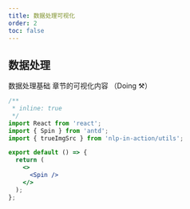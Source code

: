 ```yaml
---
title: 数据处理可视化
order: 2
toc: false
---
```


## 数据处理

数据处理基础 章节的可视化内容 （Doing ⚒）

```jsx
/**
 * inline: true
 */
import React from 'react';
import { Spin } from 'antd';
import { trueImgSrc } from 'nlp-in-action/utils';

export default () => {
  return (
    <>
      <Spin />
    </>
  );
};
```
